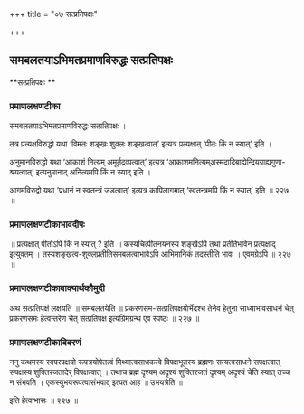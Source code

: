 +++
title = "०७ सत्प्रतिपक्षः"

+++


## समबलतयाऽभिमतप्रमाणविरुद्धः सत्प्रतिपक्षः

**सत्प्रतिपक्षः **

### **प्रमाणलक्षणटीका**

समबलतयाऽभिमतप्रमाणविरुद्धः सत्प्रतिपक्षः ।

तत्र प्रत्यक्षविरुद्धो यथा ‘विमतः शङ्खः शुक्लः शङ्खत्वात्’ इत्यत्र प्रत्यक्षात् ‘पीतः किं न स्यात्’ इति ।

अनुमानविरुद्धो यथा ‘आकाशं नित्यम् अमूर्तद्रव्यत्वात्’ इत्यत्र ‘आकाशमनित्यम्अस्मदादिबाह्येन्द्रियग्राह्यगुणा-श्रयत्वात्’ इत्यनुमानाद् अनित्यमपि किं न स्याद् इति ।

आगमविरुद्वो यथा ‘प्रधानं न स्वतन्त्रं जडत्वात्’ इत्यत्र कापिलागमात् ‘स्वतन्त्रमपि किं न स्यात्’ इति ॥ २२७ ॥

### **प्रमाणलक्षणटीकाभावदीपः**

॥ प्रत्यक्षात् पीतोऽपि किं न स्यात् ? इति ॥ कस्यचित्पीतनयनस्य शङ्खेऽपि तथा प्रतीतेर्भावेन प्रत्यक्षाद् इत्युक्तम् । तस्यशङ्खत्व-शुक्लप्रतीतिसमबलत्वाभावेऽपि आभिमानिकं तदस्तीति भावः । एवमग्रेऽपि ॥ २२७ ॥

### **प्रमाणलक्षणटीकावाक्यार्थकौमुदी**

अथ सत्प्रतिपक्षं लक्षयति ॥ समबलतयेति ॥ प्रकरणसम-सत्प्रतिपक्षयोर्भेदश्च तेनैव हेतुना साध्याभावसाधनं चेत् प्रकरणसमः हेत्वन्तरेण चेत् सत्प्रतिपक्ष इत्यग्रिमग्रन्थ एव स्पष्टः ॥ २२७ ॥

### **प्रमाणलक्षणटीकाविवरणं**

ननु कथमस्य स्वपरपक्षयो रूपत्रयोपेतत्वं मिथ्यात्वसाधकत्वे विपक्षभूतस्य ब्रह्मणः सत्यत्वसाधने सपक्षत्वात् सपक्षस्य शुक्तिरजतादेर् विपक्षत्वात् । तथाच ब्रह्म दृश्यम् अदृश्यं शुक्तिरजतं दृश्यम् अदृश्यं चेति स्यात् तच्च न संभवति । एकस्युभयरूपत्वासंभवाद् इत्यत आह ॥ उभयत्रेति ॥

इति हेत्वाभासः ॥ २२७ ॥

